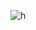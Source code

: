 ![h](https://badge42.vercel.app/api/v2/cl9gs40hi00540hl4ml1s4fw0/stats?cursusId=21&coalitionId=206)
